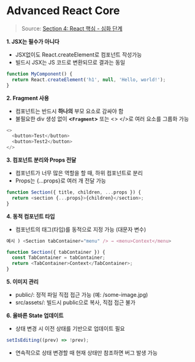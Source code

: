 # Advanced React Core

> Source: [Section 4: React 핵심 - 심화 단계](https://purple-reward-505.notion.site/React-1-a230a5fa52b04962adc1f80082341a94#1a8727fe695f80e3ba08df5b78a0dfb1)

**1. JSX는 필수가 아니다**

- JSX없이도 React.createElement로 컴포넌트 작성가능
- 빌드시 JSX는 JS 코드로 변환되므로 결과는 동일

```js
function MyComponent() {
  return React.createElement('h1', null, 'Hello, world!');
}
```

**2. Fragment 사용**

- 컴포넌트는 반드시 **하나의** 부모 요소로 감싸야 함
- 불필요한 div 생성 없이 **<`Fragment`>** 또는 <> </>로 여러 요소를 그룹화 가능

```js
<>
  <button>Test</button>
  <button>Test2</button>
</>
```

**3. 컴포넌트 분리와 Props 전달**

- 컴포넌트가 너무 많은 역할을 할 때, 하위 컴포넌트로 분리
- Props는 {...props}로 여러 개 전달 가능

```js
function Section({ title, children, ...props }) {
  return <section {...props}>{children}</section>;
}
```

**4. 동적 컴포넌트 타입**

- 컴포넌트의 태그(타입)를 동적으로 지정 가능 (대문자 변수)

```js
예시 ) <Section tabContainer="menu" /> → <menu>Context</menu>

function Section({ tabContainer }) {
  const TabContainer = tabContainer;
  return <TabContainer>Context</TabContainer>;
}
```

**5. 이미지 관리**

- public/: 정적 파일 직접 접근 가능 (예: /some-image.jpg)
- src/assets/: 빌드시 public으로 복사, 직접 접근 불가

**6. 올바른 State 업데이트**

- 상태 변경 시 이전 상태를 기반으로 업데이트 필요

```js
setIsEditing((prev) => !prev);
```

- 연속적으로 상태 변경할 때 현재 상태만 참조하면 버그 발생 가능
